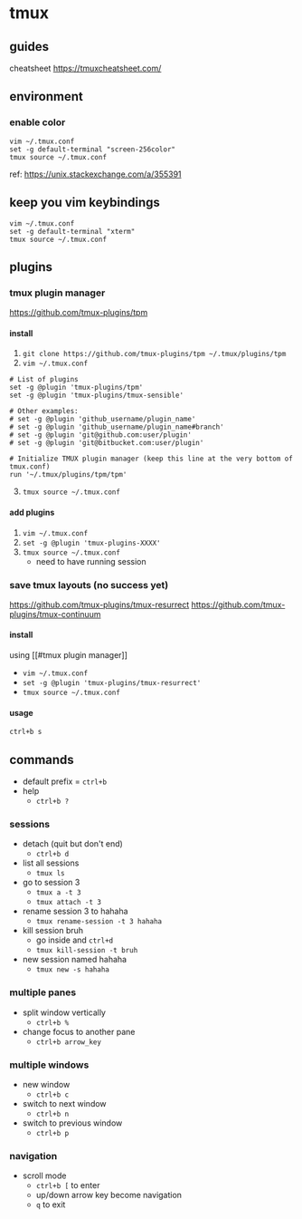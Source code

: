 # tmux
## guides
cheatsheet
https://tmuxcheatsheet.com/
## environment
### enable color
```
vim ~/.tmux.conf
set -g default-terminal "screen-256color"
tmux source ~/.tmux.conf
```

ref: https://unix.stackexchange.com/a/355391

## keep you vim keybindings
```
vim ~/.tmux.conf
set -g default-terminal "xterm"
tmux source ~/.tmux.conf
```

## plugins
### tmux plugin manager
https://github.com/tmux-plugins/tpm
#### install
1. `git clone https://github.com/tmux-plugins/tpm ~/.tmux/plugins/tpm`
2. `vim ~/.tmux.conf`
```
# List of plugins
set -g @plugin 'tmux-plugins/tpm'
set -g @plugin 'tmux-plugins/tmux-sensible'

# Other examples:
# set -g @plugin 'github_username/plugin_name'
# set -g @plugin 'github_username/plugin_name#branch'
# set -g @plugin 'git@github.com:user/plugin'
# set -g @plugin 'git@bitbucket.com:user/plugin'

# Initialize TMUX plugin manager (keep this line at the very bottom of tmux.conf)
run '~/.tmux/plugins/tpm/tpm'
```

3. `tmux source ~/.tmux.conf`

#### add plugins
1. `vim ~/.tmux.conf`
2. `set -g @plugin 'tmux-plugins-XXXX'`
3. `tmux source ~/.tmux.conf`
	- need to have running session

### save tmux layouts (no success yet)
https://github.com/tmux-plugins/tmux-resurrect
https://github.com/tmux-plugins/tmux-continuum


#### install  
using [[#tmux plugin manager]]
- `vim ~/.tmux.conf` 
- `set -g @plugin 'tmux-plugins/tmux-resurrect'`
- `tmux source ~/.tmux.conf`

#### usage
`ctrl+b s`

## commands
- default prefix = `ctrl+b`
- help
	- `ctrl+b ?`

### sessions
- detach (quit but don't end)
	- `ctrl+b d`
- list all sessions
	- `tmux ls`
- go to session 3
	- `tmux a -t 3`
	- `tmux attach -t 3`
- rename session 3 to hahaha
	- `tmux rename-session -t 3 hahaha`
- kill session bruh
	- go inside and `ctrl+d`
	- `tmux kill-session -t bruh`
- new session named hahaha
	- `tmux new -s hahaha`

### multiple panes
- split window vertically
	- `ctrl+b %`
- change focus to another pane
	- `ctrl+b arrow_key`


### multiple windows
- new window
	- `ctrl+b c`
- switch to next window
	- `ctrl+b n`
- switch to previous window
	- `ctrl+b p`

### navigation
- scroll mode
	- `ctrl+b [` to enter
	- up/down arrow key become navigation
	- `q` to exit